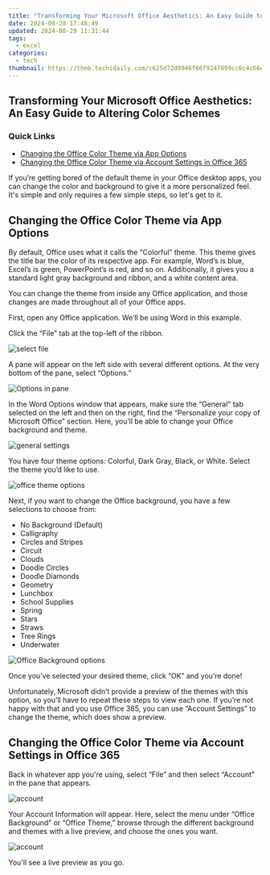 ```yaml
---
title: "Transforming Your Microsoft Office Aesthetics: An Easy Guide to Altering Color Schemes"
date: 2024-08-28 17:48:49
updated: 2024-08-29 11:31:44
tags:
  - excel
categories:
  - tech
thumbnail: https://thmb.techidaily.com/c625d72d0946f66f9247899cc6c4c66eb70d8cf37963b2732e636693601b56f7.jpg
---
```


## Transforming Your Microsoft Office Aesthetics: An Easy Guide to Altering Color Schemes

### Quick Links

* [Changing the Office Color Theme via App Options](https://facebook-video-footage.techidaily.com/new-synchronized-screen-serenity-youtube-loops-on-television/)
* [Changing the Office Color Theme via Account Settings in Office 365](https://win-dash.techidaily.com/streamline-your-network-expert-tips-for-instant-wireless-driver-installation/)

 If you’re getting bored of the default theme in your Office desktop apps, you can change the color and background to give it a more personalized feel. It's simple and only requires a few simple steps, so let's get to it.

##  Changing the Office Color Theme via App Options

 By default, Office uses what it calls the “Colorful” theme. This theme gives the title bar the color of its respective app. For example, Word’s is blue, Excel’s is green, PowerPoint’s is red, and so on. Additionally, it gives you a standard light gray background and ribbon, and a white content area.

 You can change the theme from inside any Office application, and those changes are made throughout all of your Office apps.

 First, open any Office application. We’ll be using Word in this example.

 Click the “File” tab at the top-left of the ribbon.

![select file](https://static1.howtogeekimages.com/wordpress/wp-content/uploads/2018/12/select-file.png) 

 A pane will appear on the left side with several different options. At the very bottom of the pane, select “Options.”

![Options in pane](https://static1.howtogeekimages.com/wordpress/wp-content/uploads/2018/12/Options-in-pane-1.png) 

 In the Word Options window that appears, make sure the “General” tab selected on the left and then on the right, find the “Personalize your copy of Microsoft Office” section. Here, you’ll be able to change your Office background and theme.

![general settings](https://static1.howtogeekimages.com/wordpress/wp-content/uploads/2018/12/general-settings.png) 

 You have four theme options: Colorful, Dark Gray, Black, or White. Select the theme you’d like to use.

![office theme options](https://static1.howtogeekimages.com/wordpress/wp-content/uploads/2018/12/office-theme-options.png) 

 Next, if you want to change the Office background, you have a few selections to choose from:

* No Background (Default)
* Calligraphy
* Circles and Stripes
* Circuit
* Clouds
* Doodle Circles
* Doodle Diamonds
* Geometry
* Lunchbox
* School Supplies
* Spring
* Stars
* Straws
* Tree Rings
* Underwater

![Office Background options](https://static1.howtogeekimages.com/wordpress/wp-content/uploads/2018/12/Office-Background-options.png) 

 Once you’ve selected your desired theme, click “OK” and you’re done!

 Unfortunately, Microsoft didn’t provide a preview of the themes with this option, so you’ll have to repeat these steps to view each one. If you’re not happy with that and you use Office 365, you can use “Account Settings” to change the theme, which does show a preview.

##  Changing the Office Color Theme via Account Settings in Office 365

 Back in whatever app you're using, select “File” and then select “Account” in the pane that appears.

![account](https://static1.howtogeekimages.com/wordpress/wp-content/uploads/2018/12/account.png) 

 Your Account Information will appear. Here, select the menu under “Office Background” or “Office Theme,” browse through the different background and themes with a live preview, and choose the ones you want.

![account](https://static1.howtogeekimages.com/wordpress/wp-content/uploads/2018/12/account.png) 

 You'll see a live preview as you go.

<ins class="adsbygoogle"
     style="display:block"
     data-ad-format="autorelaxed"
     data-ad-client="ca-pub-7571918770474297"
     data-ad-slot="1223367746"></ins>



<ins class="adsbygoogle"
     style="display:block"
     data-ad-client="ca-pub-7571918770474297"
     data-ad-slot="8358498916"
     data-ad-format="auto"
     data-full-width-responsive="true"></ins>
